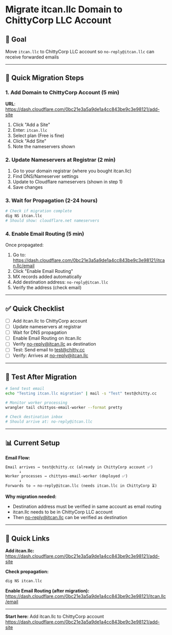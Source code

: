 # Migrate itcan.llc Domain to ChittyCorp LLC Account

## 🎯 Goal
Move `itcan.llc` to ChittyCorp LLC account so `no-reply@itcan.llc` can receive forwarded emails

---

## 🚀 Quick Migration Steps

### 1. Add Domain to ChittyCorp Account (5 min)
**URL**: https://dash.cloudflare.com/0bc21e3a5a9de1a4cc843be9c3e98121/add-site

1. Click "Add a Site"
2. Enter: `itcan.llc`
3. Select plan (Free is fine)
4. Click "Add Site"
5. Note the nameservers shown

### 2. Update Nameservers at Registrar (2 min)
1. Go to your domain registrar (where you bought itcan.llc)
2. Find DNS/Nameserver settings
3. Update to Cloudflare nameservers (shown in step 1)
4. Save changes

### 3. Wait for Propagation (2-24 hours)
```bash
# Check if migration complete
dig NS itcan.llc
# Should show: cloudflare.net nameservers
```

### 4. Enable Email Routing (5 min)
Once propagated:

1. Go to: https://dash.cloudflare.com/0bc21e3a5a9de1a4cc843be9c3e98121/itcan.llc/email
2. Click "Enable Email Routing"
3. MX records added automatically
4. Add destination address: `no-reply@itcan.llc`
5. Verify the address (check email)

---

## ✅ Quick Checklist

- [ ] Add itcan.llc to ChittyCorp account
- [ ] Update nameservers at registrar
- [ ] Wait for DNS propagation
- [ ] Enable Email Routing on itcan.llc
- [ ] Verify no-reply@itcan.llc as destination
- [ ] Test: Send email to test@chitty.cc
- [ ] Verify: Arrives at no-reply@itcan.llc

---

## 🧪 Test After Migration

```bash
# Send test email
echo "Testing itcan.llc migration" | mail -s "Test" test@chitty.cc

# Monitor worker processing
wrangler tail chittyos-email-worker --format pretty

# Check destination inbox
# Should arrive at: no-reply@itcan.llc
```

---

## 📊 Current Setup

**Email Flow:**
```
Email arrives → test@chitty.cc (already in ChittyCorp account ✅)
      ↓
Worker processes → chittyos-email-worker (deployed ✅)
      ↓
Forwards to → no-reply@itcan.llc (needs itcan.llc in ChittyCorp ⏳)
```

**Why migration needed:**
- Destination address must be verified in same account as email routing
- itcan.llc needs to be in ChittyCorp LLC account
- Then no-reply@itcan.llc can be verified as destination

---

## 🔗 Quick Links

**Add itcan.llc:**
https://dash.cloudflare.com/0bc21e3a5a9de1a4cc843be9c3e98121/add-site

**Check propagation:**
```bash
dig NS itcan.llc
```

**Enable Email Routing (after migration):**
https://dash.cloudflare.com/0bc21e3a5a9de1a4cc843be9c3e98121/itcan.llc/email

---

**Start here:** Add itcan.llc to ChittyCorp account
https://dash.cloudflare.com/0bc21e3a5a9de1a4cc843be9c3e98121/add-site
